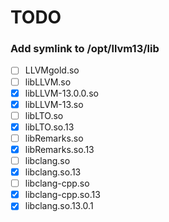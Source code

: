 # TODO

### Add symlink to /opt/llvm13/lib

- [ ] LLVMgold.so
- [ ] libLLVM.so
- [x] libLLVM-13.0.0.so
- [x] libLLVM-13.so
- [ ] libLTO.so
- [x] libLTO.so.13
- [ ] libRemarks.so
- [x] libRemarks.so.13
- [ ] libclang.so
- [x] libclang.so.13
- [ ] libclang-cpp.so
- [x] libclang-cpp.so.13
- [x] libclang.so.13.0.1
